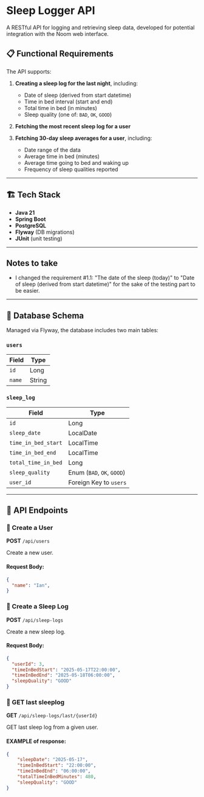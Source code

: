 #  Sleep Logger API

A RESTful API for logging and retrieving sleep data, developed for potential integration with the Noom web interface.

## 📋 Functional Requirements

The API supports:

1. **Creating a sleep log for the last night**, including:
    - Date of sleep (derived from start datetime)
    - Time in bed interval (start and end)
    - Total time in bed (in minutes)
    - Sleep quality (one of: `BAD`, `OK`, `GOOD`)

2. **Fetching the most recent sleep log for a user**

3. **Fetching 30-day sleep averages for a user**, including:
    - Date range of the data
    - Average time in bed (minutes)
    - Average time going to bed and waking up
    - Frequency of sleep qualities reported

---

## 🏗️ Tech Stack

- **Java 21**
- **Spring Boot**
- **PostgreSQL**
- **Flyway** (DB migrations)
- **JUnit** (unit testing)

---
## Notes to take
- I changed the requirement #1.1: "The date of the sleep (today)" to "Date of sleep (derived from start datetime)" for the sake of the testing part to be easier.

---

## 🧾 Database Schema

Managed via Flyway, the database includes two main tables:

### `users`

| Field | Type |
|-------|------|
| `id` | Long |
| `name` | String |

### `sleep_log`

| Field | Type |
|-------|------|
| `id` | Long |
| `sleep_date` | LocalDate |
| `time_in_bed_start` | LocalTime |
| `time_in_bed_end` | LocalTime |
| `total_time_in_bed` | Long |
| `sleep_quality` | Enum (`BAD`, `OK`, `GOOD`) |
| `user_id` | Foreign Key to `users` |

---

## 🔗 API Endpoints

### 🔹 Create a User

**POST** `/api/users`

Create a new user.

#### Request Body:

```json
{
  "name": "Ian",
}
```

### 🔹 Create a Sleep Log

**POST** `/api/sleep-logs`

Create a new sleep log.

#### Request Body:

```json
{
  "userId": 3,
  "timeInBedStart": "2025-05-17T22:00:00",
  "timeInBedEnd": "2025-05-18T06:00:00",
  "sleepQuality": "GOOD"
}
```

### 🔹 GET last sleeplog

**GET** `/api/sleep-logs/last/{userId}`

GET last sleep log from a given user.

#### EXAMPLE of response:

```json
{
    "sleepDate": "2025-05-17",
    "timeInBedStart": "22:00:00",
    "timeInBedEnd": "06:00:00",
    "totalTimeInBedMinutes": 480,
    "sleepQuality": "GOOD"
}

